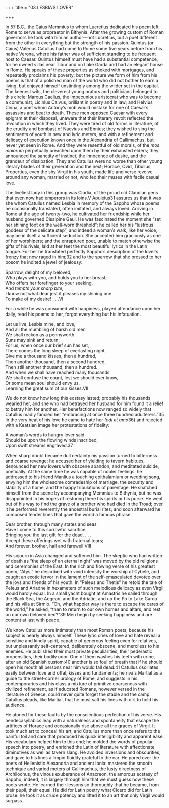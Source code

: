 +++
title = "03 LESBIA’S LOVER"

+++

In 57 B.C.. the Caius Memmius to whom Lucretius dedicated his poem left Rome to serve as propraetor in Bithynia. After the growing custom of Roman governors he took with him an author—not Lucretius, but a poet different from the other in everything but the strength of his passion. Quintus \(or Caius\) Valerius Catullus had come to Rome some five years before from his native Verona, where his father was of sufficient standing to be frequent host to Caesar. Quintus himself must have had a substantial competence, for he owned villas near Tibur and on Lake Garda and had an elegant house in Rome. He speaks of these properties as choked with mortgages, and repeatedly proclaims his poverty; but the picture we form of him from his poems is that of a polished man of the world who did not bother to earn a living, but enjoyed himself unstintingly among the wilder set in the capital. The keenest wits, the cleverest young orators and politicians belonged to this circle: Marcus Caelius, the impecunious aristocrat who was to become a communist; Licinius Calvus, brilliant in poetry and in law; and Helvius Cinna, a poet whom Antony’s mob would mistake for one of Caesar’s assassins and beat to death. These men opposed Caesar with every epigram at their disposal, unaware that their literary revolt reflected the revolution in which they lived. They were tired of old forms in literature, of the crudity and bombast of Naevius and Ennius; they wished to sing the sentiments of youth in new and lyric meters, and with a refinement and delicacy of execution known once in the Alexandria of Callimachus, but never yet seen in Rome. And they were resentful of old morals, of the *mos maiorum* perpetually preached upon them by their exhausted elders; they announced the sanctity of instinct, the innocence of desire, and the grandeur of dissipation. They and Catullus were no worse than other young literary blades of their generation and the next; Horace, Ovid, Tibullus, Propertius, even the shy Virgil in his youth, made life and verse revolve around any woman, married or not, who fed their muses with facile casual love.

The liveliest lady in this group was Clodia, of the proud old Claudian gens that even now had emperors in its loins.V Apuleius31 assures us that it was she whom Catullus named Lesbia in memory of the Sappho whose poems he occasionally translated, often imitated, and always loved. Arriving in Rome at the age of twenty-two, he cultivated her friendship while her husband governed Cisalpine Gaul. He was fascinated the moment she “set her shining foot on the well-worn threshold”; he called her his “lustrous goddess of the delicate step”; and indeed a woman’s walk, like her voice, may be in itself a sufficient seduction. She accepted him graciously as one of her worshipers; and the enraptured poet, unable to match otherwise the gifts of his rivals, laid at her feet the most beautiful lyrics in the Latin tongue. For her he translated perfectly Sappho’s description of the lover’s frenzy that now raged in him;32 and to the sparrow that she pressed to her bosom he indited a jewel of jealousy:

Sparrow, delight of my beloved,  
Who plays with you, and holds you to her breast;  
Who offers her forefinger to your seeking,  
And *tempts your sharp bite;*  
I know not what dear jest it pleases my shining one  
To make of my desire\! . . .VI

For a while he was consumed with happiness, played attendance upon her daily, read his poems to her, forgot everything but his infatuation.

Let us live, Lesbia mine, and love,  
And all the mumbling of harsh old men  
We shall reckon as a pennyworth.  
Suns may sink and return;  
For us, when once our brief sun has set,  
There comes the long sleep of everlasting night.  
Give me a thousand kisses, then a hundred,  
Then another thousand, then a second hundred,  
Then still another thousand, then a hundred.  
And when we shall have reached many thousands  
We shall confuse the count, lest we should ever know,  
Or some mean soul should envy us,  
Learning the great sum of our kisses.VII

We do not know how long this ecstasy lasted; probably his thousands wearied her, and she who had betrayed her husband for him found it a relief to betray him for another. Her benefactions now ranged so widely that Catullus madly fancied her “embracing at once three hundred adulterers.”35 In the very heat of his love he came to hate her *\(odi et amo*36\) and rejected with a Keatsian image her protestations of fidelity:

A woman’s words to hungry lover said  
Should be upon the flowing winds inscribed,  
Upon swift streams engraved.37

When sharp doubt became dull certainty his passion turned to bitterness and coarse revenge; he accused her of yielding to tavern habitués, denounced her new lovers with obscene abandon, and meditated suicide, poetically. At the same time he was capable of nobler feelings: he addressed to his friend Manlius a touching epithalamium or wedding song, envying him the wholesome comradeship of marriage, the security and stability of a home, and the happy tribulations of parentage. He snatched himself from the scene by accompanying Memmius to Bithynia, but he was disappointed in his hopes of restoring there his spirits or his purse. He went out of his way to find the grave of a brother who had died in the Troad; over it he performed reverently the ancestral burial rites; and soon afterward he composed tender lines that gave the world a famous phrase:

Dear brother, through many states and seas  
Have I come to this sorrowful sacrifice,  
Bringing you the last gift for the dead. . . .  
Accept these offerings wet with fraternal tears;  
And forever, brother, hail and farewell.VIII

His sojourn in Asia changed and softened him. The skeptic who had written of death as “the sleep of an eternal night” was moved by the old religions and ceremonies of the East. In the rich and flowing verse of his greatest poem, “Atys,” he described with vivid intensity the worship of Cybele, and caught an exotic fervor in the lament of the self-emasculated devotee over the joys and friends of his youth. In “Peleus and Thetis” he retold the tale of Peleus and Ariadne in hexameters of such melodious delicacy as even Virgil would hardly equal. In a small yacht bought at Amastris he sailed through the Black Sea, the Aegean, and the Adriatic, and up the Po to Lake Garda and his villa at Sirmio. “Oh, what happier way is there to escape the cares of the world,” he asked, “than to return to our own homes and altars, and rest on our own beloved bed?”39 Men begin by seeking happiness and are content at last with peace.

We know Catullus more intimately than most Roman poets, because his subject is nearly always himself. These lyric cries of love and hate reveal a sensitive and kindly spirit, capable of generous feeling even for relatives, but unpleasantly self-centered, deliberately obscene, and merciless to his enemies. He published their most private peculiarities, their pederastic propensities, their bodily odor. One of them washes his teeth with urine, after an old Spanish custom;40 another is so foul of breath that if he should open his mouth all persons near him would fall dead.41 Catullus oscillates easily between love and offal, kisses and fundaments; he rivals Martial as a guide to the street-corner urology of Rome, and suggests in his contemporaries and his class a mixture of primitive coarseness with civilized refinement, as if educated Romans, however versed in the literature of Greece, could never quite forget the stable and the camp. Catullus pleads, like Martial, that he must salt his lines with dirt to hold his audience.

He atoned for these faults by the conscientious perfection of his verse. His hendecasyllabics leap with a naturalness and spontaneity that escape the artifices of Horace and occasionally rise above all the graces of Virgil. It took much art to conceal his art, and Catullus more than once refers to the painful toil and care that produced his quick intelligibility and apparent ease. His vocabulary helped him to this end; he molded the words of popular speech into poetry, and enriched the Latin of literature with affectionate diminutives as well as tavern slang. He avoided inversions and obscurities, and gave to his lines a limpid fluidity grateful to the ear. He pored over the poets of Hellenistic Alexandria and ancient Ionia: mastered the smooth technique and varied meters of Callimachus, the lusty directness of Archilochus, the vinous exuberance of Anacreon, the amorous ecstasy of Sappho; indeed, it is largely through him that we must guess how these poets wrote. He learned their lessons so thoroughly that he became, from their pupil, their equal. He did for Latin poetry what Cicero did for Latin prose: he took it as crude potency and lifted it to an art that only Virgil would surpass.



